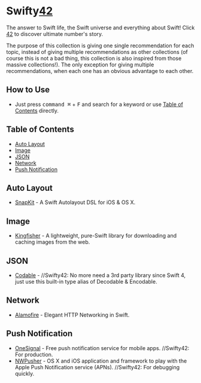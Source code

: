 # Swifty[42](https://www.independent.co.uk/life-style/history/42-the-answer-to-life-the-universe-and-everything-2205734.html)
The answer to Swift life, the Swift universe and everything about Swift! Click [42](https://www.independent.co.uk/life-style/history/42-the-answer-to-life-the-universe-and-everything-2205734.html) to discover ultimate number's story.

The purpose of this collection is giving one single recommendation for each topic, instead of giving multiple recommendations as other collections (of course this is not a bad thing, this collection is also inspired from those massive collections!). The only exception for giving multiple recommendations, when each one has an obvious advantage to each other.

## How to Use
- Just press <kbd>command ⌘</kbd> + <kbd>F</kbd> and search for a keyword or use [Table of Contents](#table-of-contents) directly.

## Table of Contents
- [Auto Layout](#auto-layout)
- [Image](#image)
- [JSON](#json)
- [Network](#network)
- [Push Notification](#push-notification)

## Auto Layout
- [SnapKit](https://github.com/SnapKit/SnapKit) - A Swift Autolayout DSL for iOS & OS X.

## Image
- [Kingfisher](https://github.com/onevcat/Kingfisher) - A lightweight, pure-Swift library for downloading and caching images from the web.

## JSON
- [Codable](https://www.raywenderlich.com/382-encoding-decoding-and-serialization-in-swift-4) - //Swifty42: No more need a 3rd party library since Swift 4, just use this built-in type alias of Decodable & Encodable.

## Network
- [Alamofire](https://github.com/Alamofire/Alamofire) - Elegant HTTP Networking in Swift.

## Push Notification
- [OneSignal](https://onesignal.com) - Free push notification service for mobile apps. //Swifty42: For production.
- [NWPusher](https://github.com/noodlewerk/NWPusher) - OS X and iOS application and framework to play with the Apple Push Notification service (APNs). //Swifty42: For debugging quickly.
